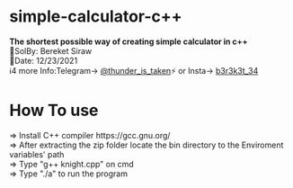 # simple-calculator-c++
<b>The shortest possible way of creating simple calculator in c++</b> </br>
💭SolBy: Bereket Siraw </br>
📅Date: 12/23/2021 </br>
ℹ️4 more Info:Telegram-> <a href="https://t.me/thunder_is_taken">@thunder_is_taken</a>⚡️ or Insta-> <a href="https://www.instagram.com/b3r3k3t_34/"> b3r3k3t_34</a></br>
<h1>How To use</h1>
 => Install C++ compiler https://gcc.gnu.org/</br>
 => After extracting the zip folder locate the bin directory to the Enviroment variables' path</br>
 => Type "g++ knight.cpp" on cmd</br>
 => Type "./a" to run the program</br>
